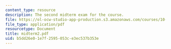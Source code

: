 ```yaml
---
content_type: resource
description: The second midterm exam for the course.
file: https://ol-ocw-studio-app-production.s3.amazonaws.com/courses/10-37-chemical-and-biological-reaction-engineering-spring-2007/b5dd26e01e7f2595053ce3ec537b353e_midterm2.pdf
file_type: application/pdf
resourcetype: Document
title: midterm2.pdf
uid: b5dd26e0-1e7f-2595-053c-e3ec537b353e
---
```

